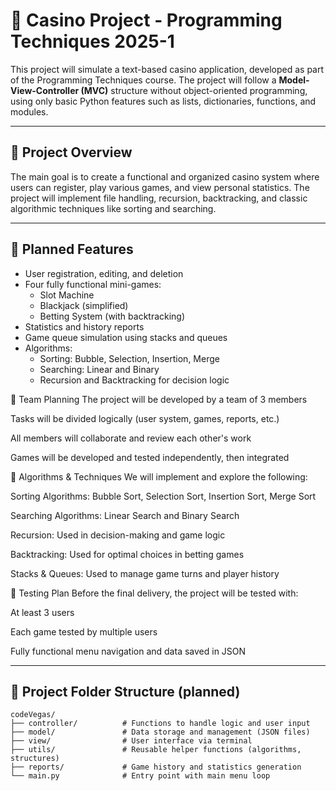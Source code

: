 # 🎰 Casino Project - Programming Techniques 2025-1

This project will simulate a text-based casino application, developed as part of the Programming Techniques course. The project will follow a **Model-View-Controller (MVC)** structure without object-oriented programming, using only basic Python features such as lists, dictionaries, functions, and modules.

---

## 📌 Project Overview

The main goal is to create a functional and organized casino system where users can register, play various games, and view personal statistics. The project will implement file handling, recursion, backtracking, and classic algorithmic techniques like sorting and searching.

---

## 🧱 Planned Features

- User registration, editing, and deletion
- Four fully functional mini-games:
  - Slot Machine
  - Blackjack (simplified)
  - Betting System (with backtracking)
- Statistics and history reports
- Game queue simulation using stacks and queues
- Algorithms:
  - Sorting: Bubble, Selection, Insertion, Merge
  - Searching: Linear and Binary
  - Recursion and Backtracking for decision logic
 
👥 Team Planning
The project will be developed by a team of 3 members

Tasks will be divided logically (user system, games, reports, etc.)

All members will collaborate and review each other's work

Games will be developed and tested independently, then integrated

🧠 Algorithms & Techniques
We will implement and explore the following:

Sorting Algorithms: Bubble Sort, Selection Sort, Insertion Sort, Merge Sort

Searching Algorithms: Linear Search and Binary Search

Recursion: Used in decision-making and game logic

Backtracking: Used for optimal choices in betting games

Stacks & Queues: Used to manage game turns and player history

🧪 Testing Plan
Before the final delivery, the project will be tested with:

At least 3 users

Each game tested by multiple users

Fully functional menu navigation and data saved in JSON


---

## 📁 Project Folder Structure (planned)

```plaintext
codeVegas/
├── controller/          # Functions to handle logic and user input
├── model/               # Data storage and management (JSON files)
├── view/                # User interface via terminal
├── utils/               # Reusable helper functions (algorithms, structures)
├── reports/             # Game history and statistics generation
└── main.py              # Entry point with main menu loop




